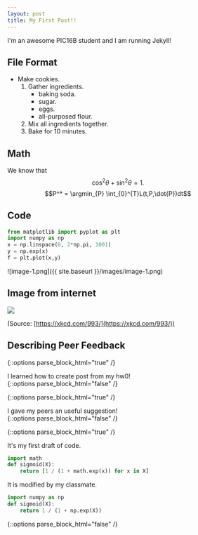 ```yaml
---
layout: post
title: My First Post!! 
---
```

I'm an awesome PIC16B student and I am running Jekyll! 

## File Format

- Make cookies. 
    1. Gather ingredients.
       - baking soda.
       - sugar.
       - eggs.
       - all-purposed flour.
    2. Mix all ingredients together. 
    3. Bake for 10 minutes.

## Math

We know that $$\cos^2 \theta + \sin^2 \theta = 1.$$
$$P^* = \argmin_{P} \int_{0}^{T}L(t,P,\dot{P})dt$$

## Code

```python
from matplotlib import pyplot as plt
import numpy as np
x = np.linspace(0, 2*np.pi, 1001)
y = np.exp(x)
f = plt.plot(x,y)
``` 
![image-1.png]({{ site.baseurl }}/images/image-1.png)

## Image from internet

![](https://imgs.xkcd.com/comics/brand_identity.png)

(Source: [https://xkcd.com/993/](https://xkcd.com/993/))

## Describing Peer Feedback

{::options parse_block_html="true" /}
<div class="got-help">
I learned how to create post from my hw0! 
</div>
{::options parse_block_html="false" /}

{::options parse_block_html="true" /}
<div class="gave-help">
I gave my peers an useful suggestion! 
</div>
{::options parse_block_html="false" /}

{::options parse_block_html="true" /}
<div class="got-help">
It's my first draft of code.

```python
import math
def sigmoid(X):
    return [1 / (1 + math.exp(x)) for x in X]
```
It is modified by my classmate.
```python
import numpy as np
def sigmoid(X):
    return 1 / (1 + np.exp(X))
``` 
</div>
{::options parse_block_html="false" /}